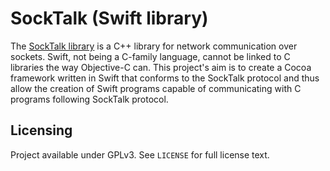 # SockTalk (Swift library)

The [SockTalk library](https://github.com/Arc676/SockTalk) is a C++ library for network communication over sockets. Swift, not being a C-family language, cannot be linked to C libraries the way Objective-C can. This project's aim is to create a Cocoa framework written in Swift that conforms to the SockTalk protocol and thus allow the creation of Swift programs capable of communicating with C programs following SockTalk protocol.

## Licensing

Project available under GPLv3. See `LICENSE` for full license text.

